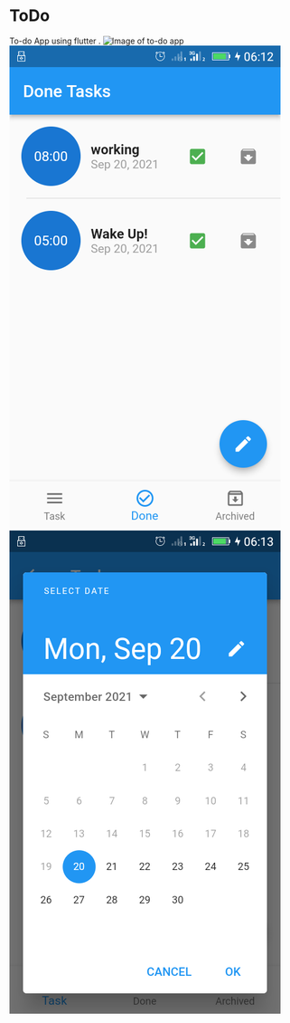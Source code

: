 # ToDo
To-do App using flutter . 
![Image of to-do app](https://https://raw.githubusercontent.com/boudana/ToDo/main/flutter_01.png)
![Image of to-do app](https://raw.githubusercontent.com/boudana/ToDo/main/flutter_02.png)
![Image of to-do app](https://raw.githubusercontent.com/boudana/ToDo/main/flutter_03.png)
